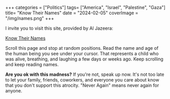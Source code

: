 +++
categories = ["Politics"]
tags= ["America", "Israel", "Palestine", "Gaza"]
title= "Know Their Names"
date = "2024-02-05"
coverImage = "/img/names.png"
+++

I invite you to visit this site, provided by Al Jazeera:

<a href="https://interactive.aljazeera.com/aje/2024/israel-war-on-gaza-10000-children-killed/" target="_blank">Know Their Names</a>

<!--more-->  

Scroll this page and stop at random positions. Read the name and age of the human being you see under your cursor. That represents a child who was alive, breathing, and laughing a few days or weeks ago. Keep scrolling and keep reading names.

**Are you ok with this madness?** If you're not, speak up now. It's not too late to let your family, friends, coworkers, and everyone you care about know that you don't support this atrocity. "Never Again" means never again for anyone.
